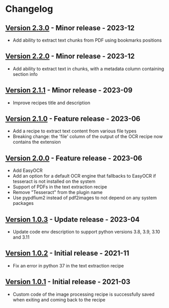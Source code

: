 # Changelog

## [Version 2.3.0](https://github.com/dataiku/dss-plugin-tesseract-ocr/releases/tag/v2.3.0) - Minor release - 2023-12

- Add ability to extract text chunks from PDF using bookmarks positions

## [Version 2.2.0](https://github.com/dataiku/dss-plugin-tesseract-ocr/releases/tag/v2.2.0) - Minor release - 2023-12

- Add ability to extract text in chunks, with a metadata column containing section info

## [Version 2.1.1](https://github.com/dataiku/dss-plugin-tesseract-ocr/releases/tag/v2.1.1) - Minor release - 2023-09

- Improve recipes title and description

## [Version 2.1.0](https://github.com/dataiku/dss-plugin-tesseract-ocr/releases/tag/v2.1.0) - Feature release - 2023-06

- Add a recipe to extract text content from various file types
- Breaking change: the 'file' column of the output of the OCR recipe now contains the extension

## [Version 2.0.0](https://github.com/dataiku/dss-plugin-tesseract-ocr/releases/tag/v2.0.0) - Feature release - 2023-06

- Add EasyOCR
- Add an option for a default OCR engine that fallbacks to EasyOCR if tesseract is not installed on the system 
- Support of PDFs in the text extraction recipe
- Remove "Tesseract" from the plugin name
- Use pypdfium2 instead of pdf2images to not depend on any system packages 

## [Version 1.0.3](https://github.com/dataiku/dss-plugin-tesseract-ocr/releases/tag/v1.0.3) - Update release - 2023-04

- Update code env description to support python versions 3.8, 3.9, 3.10 and 3.11

## [Version 1.0.2](https://github.com/dataiku/dss-plugin-tesseract-ocr/releases/tag/v1.0.2) - Initial release - 2021-11

- Fix an error in python 37 in the text extraction recipe

## [Version 1.0.1](https://github.com/dataiku/dss-plugin-tesseract-ocr/releases/tag/v1.0.1) - Initial release - 2021-03

- Custom code of the image processing recipe is successfully saved when exiting and coming back to the recipe
